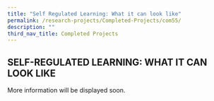 ```yaml
---
title: "Self Regulated Learning: What it can look like"
permalink: /research-projects/Completed-Projects/com55/
description: ""
third_nav_title: Completed Projects
---
```

## SELF-REGULATED LEARNING: WHAT IT CAN LOOK LIKE

More information will be displayed soon.